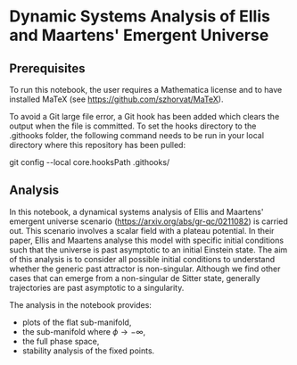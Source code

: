 # Dynamic Systems Analysis of Ellis and Maartens' Emergent Universe

## Prerequisites

To run this notebook, the user requires a Mathematica license and to have installed MaTeX (see https://github.com/szhorvat/MaTeX).

To avoid a Git large file error, a Git hook has been added which clears the output when the file is committed. To set the hooks directory to the .githooks folder, the following command needs to be run in your local directory where this repository has been pulled:

git config --local core.hooksPath .githooks/

## Analysis

In this notebook, a dynamical systems analysis of Ellis and Maartens' emergent universe scenario (https://arxiv.org/abs/gr-qc/0211082) is carried out. This scenario involves a scalar field with a plateau potential. In their paper, Ellis and Maartens analyse this model with specific initial conditions such that the universe is past asymptotic to an initial Einstein state. The aim of this analysis is to consider all possible initial conditions to understand whether the generic past attractor is non-singular. Although we find other cases that can emerge from a non-singular de Sitter state, generally trajectories are past asymptotic to a singularity. 

The analysis in the notebook provides:

+ plots of the flat sub-manifold,
+ the sub-manifold where $\phi \rightarrow -\infty$,
+ the full phase space,
+ stability analysis of the fixed points.

